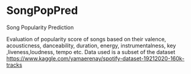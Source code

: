# SongPopPred
Song Popularity Prediction

Evaluation of popularity score of songs based on their valence,	acousticness,	danceability,	duration,	energy, instrumentalness,	key ,liveness,loudness,	tempo etc.
Data used is a subset of the dataset https://www.kaggle.com/yamaerenay/spotify-dataset-19212020-160k-tracks

